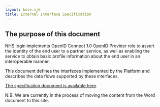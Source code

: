 ```yaml
---
layout: base.njk
title: External Interface Specification 
---
```


## The purpose of this document

NHS login implements OpenID Connect 1.0 OpenID Provider role to assert the identity of the end user to a partner service, as well as enabling the service to obtain basic profile information about the end user in an interoperable manner.

This document defines the interfaces implemented by the Platform and describes the data flows supported by these interfaces.

[The specification document is available here](https://github.com/nhsconnect/nhslogin/blob/master/NHS%20login%20-%20Interface%20Specification%20-%20Federation%20v1.9.docx?raw=true).

N.B. We are currently in the process of moving the content from the Word document to this site.
